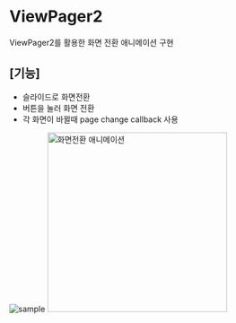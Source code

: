 # ViewPager2
ViewPager2를 활용한 화면 전환 애니메이션 구현

## [기능]
- 슬라이드로 화면전환
- 버튼을 눌러 화면 전환
- 각 화면이 바뀔때 page change callback 사용


![sample]()
<img src="https://github.com/user-attachments/assets/c3851f4e-fc62-493d-9877-93d93727f18b" width="320" alt="화면전환 애니메이션">
